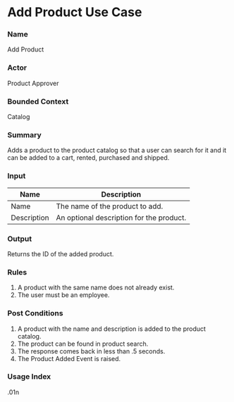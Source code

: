 # Add Product Use Case

### Name
Add Product

### Actor
Product Approver

### Bounded Context
Catalog

### Summary
Adds a product to the product catalog so that a user can search 
for it and it can be added to a cart, rented, purchased and shipped.

### Input

| Name        | Description                              | 
| ----------- | ---------------------------------------- | 
| Name        | The name of the product to add.          | 
| Description | An optional description for the product. |

### Output
Returns the ID of the added product.

### Rules
1. A product with the same name does not already exist.
2. The user must be an employee.

### Post Conditions
1. A product with the name and description is added to the product catalog.
2. The product can be found in product search.
3. The response comes back in less than .5 seconds.
4. The Product Added Event is raised.

### Usage Index
.01n
